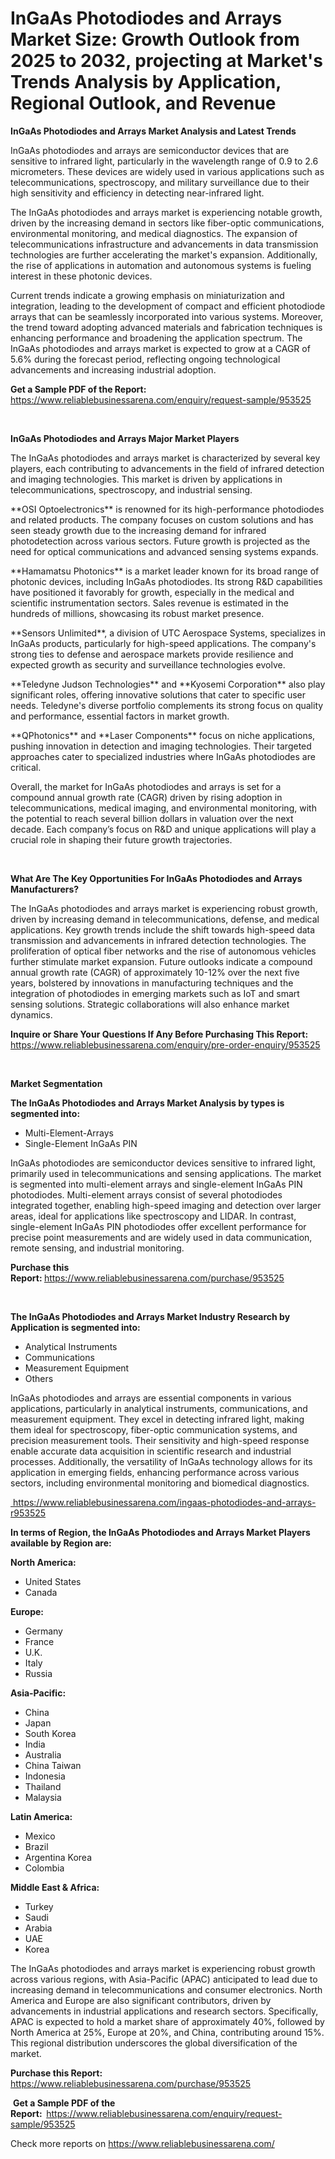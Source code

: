 <p><h1>InGaAs Photodiodes and Arrays Market Size: Growth Outlook from 2025 to 2032, projecting at Market's Trends Analysis by Application, Regional Outlook, and Revenue</h1></p><p><strong>InGaAs Photodiodes and Arrays Market Analysis and Latest Trends</strong></p>
<p><p>InGaAs photodiodes and arrays are semiconductor devices that are sensitive to infrared light, particularly in the wavelength range of 0.9 to 2.6 micrometers. These devices are widely used in various applications such as telecommunications, spectroscopy, and military surveillance due to their high sensitivity and efficiency in detecting near-infrared light.</p><p>The InGaAs photodiodes and arrays market is experiencing notable growth, driven by the increasing demand in sectors like fiber-optic communications, environmental monitoring, and medical diagnostics. The expansion of telecommunications infrastructure and advancements in data transmission technologies are further accelerating the market's expansion. Additionally, the rise of applications in automation and autonomous systems is fueling interest in these photonic devices.</p><p>Current trends indicate a growing emphasis on miniaturization and integration, leading to the development of compact and efficient photodiode arrays that can be seamlessly incorporated into various systems. Moreover, the trend toward adopting advanced materials and fabrication techniques is enhancing performance and broadening the application spectrum. The InGaAs photodiodes and arrays market is expected to grow at a CAGR of 5.6% during the forecast period, reflecting ongoing technological advancements and increasing industrial adoption.</p></p>
<p><strong>Get a Sample PDF of the Report:&nbsp;</strong> <a href="https://www.reliablebusinessarena.com/enquiry/request-sample/953525?utm_campaign=2182&utm_medium=2&utm_source=Github&utm_content=ia&utm_term=07032025&utm_id=ingaas-photodiodes-and-arrays">https://www.reliablebusinessarena.com/enquiry/request-sample/953525</a></p>
<p>&nbsp;</p>
<p><strong>InGaAs Photodiodes and Arrays Major Market Players</strong></p>
<p><p>The InGaAs photodiodes and arrays market is characterized by several key players, each contributing to advancements in the field of infrared detection and imaging technologies. This market is driven by applications in telecommunications, spectroscopy, and industrial sensing.</p><p>**OSI Optoelectronics** is renowned for its high-performance photodiodes and related products. The company focuses on custom solutions and has seen steady growth due to the increasing demand for infrared photodetection across various sectors. Future growth is projected as the need for optical communications and advanced sensing systems expands.</p><p>**Hamamatsu Photonics** is a market leader known for its broad range of photonic devices, including InGaAs photodiodes. Its strong R&D capabilities have positioned it favorably for growth, especially in the medical and scientific instrumentation sectors. Sales revenue is estimated in the hundreds of millions, showcasing its robust market presence.</p><p>**Sensors Unlimited**, a division of UTC Aerospace Systems, specializes in InGaAs products, particularly for high-speed applications. The company's strong ties to defense and aerospace markets provide resilience and expected growth as security and surveillance technologies evolve.</p><p>**Teledyne Judson Technologies** and **Kyosemi Corporation** also play significant roles, offering innovative solutions that cater to specific user needs. Teledyne's diverse portfolio complements its strong focus on quality and performance, essential factors in market growth.</p><p>**QPhotonics** and **Laser Components** focus on niche applications, pushing innovation in detection and imaging technologies. Their targeted approaches cater to specialized industries where InGaAs photodiodes are critical.</p><p>Overall, the market for InGaAs photodiodes and arrays is set for a compound annual growth rate (CAGR) driven by rising adoption in telecommunications, medical imaging, and environmental monitoring, with the potential to reach several billion dollars in valuation over the next decade. Each company’s focus on R&D and unique applications will play a crucial role in shaping their future growth trajectories.</p></p>
<p>&nbsp;</p>
<p><strong>What Are The Key Opportunities For InGaAs Photodiodes and Arrays Manufacturers?</strong></p>
<p><p>The InGaAs photodiodes and arrays market is experiencing robust growth, driven by increasing demand in telecommunications, defense, and medical applications. Key growth trends include the shift towards high-speed data transmission and advancements in infrared detection technologies. The proliferation of optical fiber networks and the rise of autonomous vehicles further stimulate market expansion. Future outlooks indicate a compound annual growth rate (CAGR) of approximately 10-12% over the next five years, bolstered by innovations in manufacturing techniques and the integration of photodiodes in emerging markets such as IoT and smart sensing solutions. Strategic collaborations will also enhance market dynamics.</p></p>
<p><strong>Inquire or Share Your Questions If Any Before Purchasing This Report:</strong> <a href="https://www.reliablebusinessarena.com/enquiry/pre-order-enquiry/953525?utm_campaign=2182&utm_medium=2&utm_source=Github&utm_content=ia&utm_term=07032025&utm_id=ingaas-photodiodes-and-arrays">https://www.reliablebusinessarena.com/enquiry/pre-order-enquiry/953525</a></p>
<p>&nbsp;</p>
<p><strong>Market Segmentation</strong></p>
<p><strong>The InGaAs Photodiodes and Arrays Market Analysis by types is segmented into:</strong></p>
<p><ul><li>Multi-Element-Arrays</li><li>Single-Element InGaAs PIN</li></ul></p>
<p><p>InGaAs photodiodes are semiconductor devices sensitive to infrared light, primarily used in telecommunications and sensing applications. The market is segmented into multi-element arrays and single-element InGaAs PIN photodiodes. Multi-element arrays consist of several photodiodes integrated together, enabling high-speed imaging and detection over larger areas, ideal for applications like spectroscopy and LIDAR. In contrast, single-element InGaAs PIN photodiodes offer excellent performance for precise point measurements and are widely used in data communication, remote sensing, and industrial monitoring.</p></p>
<p><strong>Purchase this Report:&nbsp;</strong><a href="https://www.reliablebusinessarena.com/purchase/953525?utm_campaign=2182&utm_medium=2&utm_source=Github&utm_content=ia&utm_term=07032025&utm_id=ingaas-photodiodes-and-arrays">https://www.reliablebusinessarena.com/purchase/953525</a></p>
<p>&nbsp;</p>
<p><strong>The InGaAs Photodiodes and Arrays Market Industry Research by Application is segmented into:</strong></p>
<p><ul><li>Analytical Instruments</li><li>Communications</li><li>Measurement Equipment</li><li>Others</li></ul></p>
<p><p>InGaAs photodiodes and arrays are essential components in various applications, particularly in analytical instruments, communications, and measurement equipment. They excel in detecting infrared light, making them ideal for spectroscopy, fiber-optic communication systems, and precision measurement tools. Their sensitivity and high-speed response enable accurate data acquisition in scientific research and industrial processes. Additionally, the versatility of InGaAs technology allows for its application in emerging fields, enhancing performance across various sectors, including environmental monitoring and biomedical diagnostics.</p></p>
<p><a href="https://www.reliablebusinessarena.com/ingaas-photodiodes-and-arrays-r953525?utm_campaign=2182&utm_medium=2&utm_source=Github&utm_content=ia&utm_term=07032025&utm_id=ingaas-photodiodes-and-arrays">&nbsp;https://www.reliablebusinessarena.com/ingaas-photodiodes-and-arrays-r953525</a></p>
<p><strong>In terms of Region, the InGaAs Photodiodes and Arrays Market Players available by Region are:</strong></p>
<p>
    <p> <strong> North America: </strong>
        <ul>
            <li>United States</li>
            <li>Canada</li>
        </ul>
        </p> 
    <p> <strong> Europe: </strong>
        <ul>
            <li>Germany</li>
            <li>France</li>
            <li>U.K.</li>
            <li>Italy</li>
            <li>Russia</li>
        </ul>
        </p> 
    <p> <strong> Asia-Pacific: </strong>
        <ul>
            <li>China</li>
            <li>Japan</li>
            <li>South Korea</li>
            <li>India</li>
            <li>Australia</li>
            <li>China Taiwan</li>
            <li>Indonesia</li>
            <li>Thailand</li>
            <li>Malaysia</li>
        </ul>
        </p> 
    <p> <strong> Latin America: </strong>
        <ul>
            <li>Mexico</li>
            <li>Brazil</li>
            <li>Argentina Korea</li>
            <li>Colombia</li>
        </ul>
        </p> 
    <p> <strong> Middle East & Africa: </strong>
        <ul>
            <li>Turkey</li>
            <li>Saudi</li>
            <li>Arabia</li>
            <li>UAE</li>
            <li>Korea</li>
        </ul>
    </p>
    </p>
<p><p>The InGaAs photodiodes and arrays market is experiencing robust growth across various regions, with Asia-Pacific (APAC) anticipated to lead due to increasing demand in telecommunications and consumer electronics. North America and Europe are also significant contributors, driven by advancements in industrial applications and research sectors. Specifically, APAC is expected to hold a market share of approximately 40%, followed by North America at 25%, Europe at 20%, and China, contributing around 15%. This regional distribution underscores the global diversification of the market.</p></p>
<p><strong>Purchase this Report: </strong><a href="https://www.reliablebusinessarena.com/purchase/953525?utm_campaign=2182&utm_medium=2&utm_source=Github&utm_content=ia&utm_term=07032025&utm_id=ingaas-photodiodes-and-arrays">https://www.reliablebusinessarena.com/purchase/953525</a></p>
<p>&nbsp;<strong>Get a Sample PDF of the Report:&nbsp;&nbsp;</strong><a href="https://www.reliablebusinessarena.com/enquiry/request-sample/953525?utm_campaign=2182&utm_medium=2&utm_source=Github&utm_content=ia&utm_term=07032025&utm_id=ingaas-photodiodes-and-arrays">https://www.reliablebusinessarena.com/enquiry/request-sample/953525</a></p>
<p><strong></strong></p>
<p>Check more reports on <a href="https://www.reliablebusinessarena.com/?utm_campaign=2182&utm_medium=2&utm_source=Github&utm_content=ia&utm_term=07032025&utm_id=ingaas-photodiodes-and-arrays">https://www.reliablebusinessarena.com/</a></p>